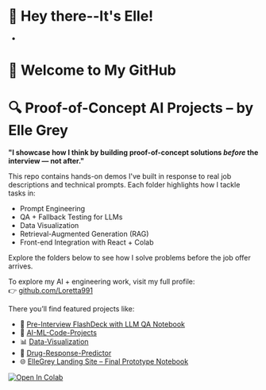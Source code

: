 # 👋 Hey there--It's Elle!
  -
# 👋 Welcome to My GitHub

# 🔍 Proof-of-Concept AI Projects – by Elle Grey

**"I showcase how I think by building proof-of-concept solutions *before* the interview — not after."**

This repo contains hands-on demos I've built in response to real job descriptions and technical prompts. Each folder highlights how I tackle tasks in:
- Prompt Engineering
- QA + Fallback Testing for LLMs
- Data Visualization
- Retrieval-Augmented Generation (RAG)
- Front-end Integration with React + Colab

Explore the folders below to see how I solve problems before the job offer arrives.

To explore my AI + engineering work, visit my full profile:  
👉 [github.com/Loretta991](https://github.com/Loretta991)

There you’ll find featured projects like:

- 🧠 [Pre-Interview FlashDeck with LLM QA Notebook](https://github.com/Loretta991/Pre-Interview-FlashDeck)  
- 🤖 [AI-ML-Code-Projects](https://github.com/Loretta991/AI-ML-Code-Projects)  
- 📊 [Data-Visualization](https://github.com/Loretta991/Data-Visualization)  
- 💊 [Drug-Response-Predictor](https://github.com/Loretta991/Drug-Response-Predictor)
- 🌐 [ElleGrey Landing Site – Final Prototype Notebook](https://github.com/Loretta991/ellegrey-landing-site/blob/main/On_Demand_Prototype_FINAL.ipynb)

[![Open In Colab](https://colab.research.google.com/assets/colab-badge.svg)](https://colab.research.google.com/github/Loretta991/ellegrey-landing-site/blob/main/On_Demand_Prototype_FINAL.ipynb)



